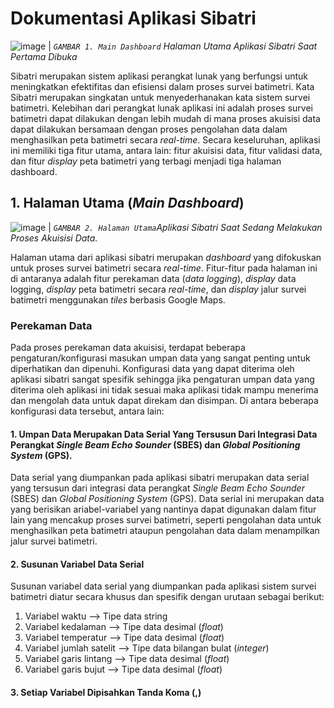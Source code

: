 # Dokumentasi Aplikasi Sibatri

![image](https://user-images.githubusercontent.com/74525957/194998459-b9a3bb52-e7ef-496a-8254-dd19905515ed.png)
| _`GAMBAR 1. Main Dashboard` Halaman Utama Aplikasi Sibatri Saat Pertama Dibuka_

Sibatri merupakan sistem aplikasi perangkat lunak yang berfungsi untuk meningkatkan efektifitas dan efisiensi dalam proses survei batimetri. Kata Sibatri merupakan singkatan untuk menyederhanakan kata sistem survei batimetri. Kelebihan dari perangkat lunak aplikasi ini adalah proses survei batimetri dapat dilakukan dengan lebih mudah di mana proses akuisisi data dapat dilakukan bersamaan dengan proses pengolahan data dalam menghasilkan peta batimetri secara _real-time_. Secara keseluruhan, aplikasi ini memiliki tiga fitur utama, antara lain: fitur akuisisi data, fitur validasi data, dan fitur _display_ peta batimetri yang terbagi menjadi tiga halaman dashboard.

## 1. Halaman Utama (_Main Dashboard_)

![image](https://user-images.githubusercontent.com/74525957/195000017-0d5b8810-f507-44d7-855f-0df5ec37be13.png)
| _`GAMBAR 2. Halaman Utama`Aplikasi Sibatri Saat Sedang Melakukan Proses Akuisisi Data._

Halaman utama dari aplikasi sibatri merupakan _dashboard_ yang difokuskan untuk proses survei batimetri secara _real-time_. Fitur-fitur pada halaman ini di antaranya adalah fitur perekaman data (_data logging_), _display_ data logging, _display_ peta batimetri secara _real-time_, dan _display_ jalur survei batimetri menggunakan _tiles_ berbasis Google Maps.

### Perekaman Data

Pada proses perekaman data akuisisi, terdapat beberapa pengaturan/konfigurasi masukan umpan data yang sangat penting untuk diperhatikan dan dipenuhi. Konfigurasi data yang dapat diterima oleh aplikasi sibatri sangat spesifik sehingga jika pengaturan umpan data yang diterima oleh aplikasi ini tidak sesuai maka aplikasi tidak mampu menerima dan mengolah data untuk dapat direkam dan disimpan. Di antara beberapa konfigurasi data tersebut, antara lain:

#### 1. Umpan Data Merupakan Data Serial Yang Tersusun Dari Integrasi Data Perangkat _Single Beam Echo Sounder_ (SBES) dan _Global Positioning System_ (GPS).
Data serial yang diumpankan pada aplikasi sibatri merupakan data serial yang tersusun dari integrasi data perangkat  _Single Beam Echo Sounder_ (SBES) dan _Global Positioning System_ (GPS). Data serial ini merupakan data yang berisikan ariabel-variabel yang nantinya dapat digunakan dalam fitur lain yang mencakup proses survei batimetri, seperti pengolahan data untuk menghasilkan peta batimetri ataupun pengolahan data dalam menampilkan jalur survei batimetri.

#### 2. Susunan Variabel Data Serial
Susunan variabel data serial yang diumpankan pada aplikasi sistem survei batimetri diatur secara khusus dan spesifik dengan urutaan sebagai berikut:
1. Variabel waktu --> Tipe data string
2. Variabel kedalaman --> Tipe data desimal (_float_)
3. Variabel temperatur --> Tipe data desimal (_float_)
4. Variabel jumlah satelit --> Tipe data bilangan bulat (_integer_)
5. Variabel garis lintang --> Tipe data desimal (_float_)
6. Variabel garis bujut --> Tipe data desimal (_float_)

#### 3. Setiap Variabel Dipisahkan Tanda Koma (,)

